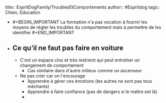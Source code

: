 title:: EspritDogFamily/TroublesEtComportements
author:: #Espritdog
tags:: Chien, Education

- #+BEGIN_IMPORTANT
  La formation n'a pas vocation à fournir les moyens de régler les troubles du comportement mais à permettre de les identifier
  #+END_IMPORTANT
- ## Ce qu’il ne faut pas faire en voiture
	- C'est un espace clos et très restreint qui peut entraîner un changement de comportement
		- Cas similaire dans d'autre milieux comme un ascenseur
	- Ne pas crier car on l'encourage
		- Apprendre à gérer ces émotions (les autres ne sont pas tous méchants)
		- Apprendre à faire confiance (pas de dangers si le maître est là)
		-